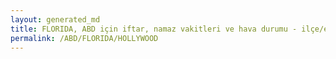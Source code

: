 ```yaml
---
layout: generated_md
title: FLORIDA, ABD için iftar, namaz vakitleri ve hava durumu - ilçe/eyalet seç
permalink: /ABD/FLORIDA/HOLLYWOOD
---
```


<script type="text/javascript">
  var country = ABD;
  var city = FLORIDA;
  var state = HOLLYWOOD;
  var lat = 72;
  var lon = 21;
</script>
